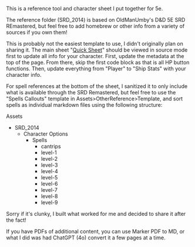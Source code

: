 This is a reference tool and character sheet I put together for 5e. 

The reference folder (SRD_2014) is based on OldManUmby's D&D 5E SRD REmastered, but feel free to add homebrew or other info from a variety of sources if you own them! 

This is probably not the easiest template to use, I didn't originally plan on sharing it. The main sheet "[Quick Sheet](Quick%20Sheet.md)" should be viewed in source mode first to update all info for your character. First, update the metadata at the top of the page. From there, skip the first code block as that is all HP button functions. Then, update everything from "Player" to "Ship Stats" with your character info. 

For spell references at the bottom of the sheet, I sanitized it to only include what is available through the SRD Remastered, but feel free to use the "Spells Callouts" template in Assets>OtherReference>Template, and sort spells as individual markdown files using the following structure:

Assets
- SRD_2014
	- Character Options
		- Spells
			- cantrips
			- level-1
			- level-2
			- level-3
			- level-4
			- level-5
			- level-6
			- level-7
			- level-8
			- level-9

Sorry if it's clunky, I built what worked for me and decided to share it after the fact! 

If you have PDFs of additional content, you can use Marker PDF to MD, or what I did was had ChatGPT (4o) convert it a few pages at a time. 
